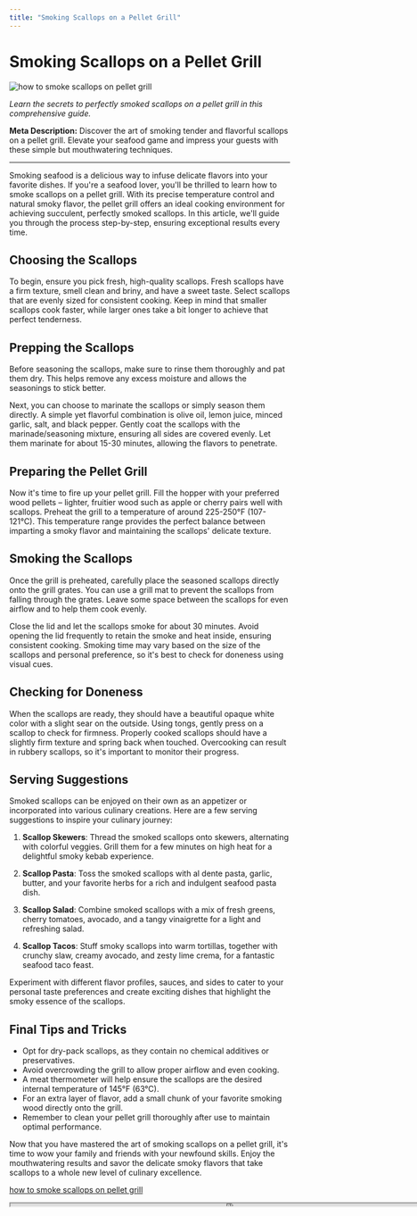 ```yaml
---
title: "Smoking Scallops on a Pellet Grill"
---
```

# **Smoking Scallops on a Pellet Grill**


![how to smoke scallops on pellet grill](https://images.unsplash.com/photo-1518735881707-1a53be861a5f?ixid=M3w0ODkxMTF8MHwxfHNlYXJjaHwxfHxob3clMjB0byUyMHNtb2tlJTIwc2NhbGxvcHMlMjBvbiUyMHBlbGxldCUyMGdyaWxsfGVufDB8fHx8MTY5Mjg2MDQ3Nnww&ixlib=rb-4.0.3&w=512&fit=max)

*Learn the secrets to perfectly smoked scallops on a pellet grill in this comprehensive guide.*

**Meta Description:** Discover the art of smoking tender and flavorful scallops on a pellet grill. Elevate your seafood game and impress your guests with these simple but mouthwatering techniques.

---

Smoking seafood is a delicious way to infuse delicate flavors into your favorite dishes. If you're a seafood lover, you'll be thrilled to learn how to smoke scallops on a pellet grill. With its precise temperature control and natural smoky flavor, the pellet grill offers an ideal cooking environment for achieving succulent, perfectly smoked scallops. In this article, we'll guide you through the process step-by-step, ensuring exceptional results every time.

## **Choosing the Scallops**

To begin, ensure you pick fresh, high-quality scallops. Fresh scallops have a firm texture, smell clean and briny, and have a sweet taste. Select scallops that are evenly sized for consistent cooking. Keep in mind that smaller scallops cook faster, while larger ones take a bit longer to achieve that perfect tenderness.

## **Prepping the Scallops**

Before seasoning the scallops, make sure to rinse them thoroughly and pat them dry. This helps remove any excess moisture and allows the seasonings to stick better. 

Next, you can choose to marinate the scallops or simply season them directly. A simple yet flavorful combination is olive oil, lemon juice, minced garlic, salt, and black pepper. Gently coat the scallops with the marinade/seasoning mixture, ensuring all sides are covered evenly. Let them marinate for about 15-30 minutes, allowing the flavors to penetrate.

## **Preparing the Pellet Grill**

Now it's time to fire up your pellet grill. Fill the hopper with your preferred wood pellets – lighter, fruitier wood such as apple or cherry pairs well with scallops. Preheat the grill to a temperature of around 225-250°F (107-121°C). This temperature range provides the perfect balance between imparting a smoky flavor and maintaining the scallops' delicate texture.

## **Smoking the Scallops**

Once the grill is preheated, carefully place the seasoned scallops directly onto the grill grates. You can use a grill mat to prevent the scallops from falling through the grates. Leave some space between the scallops for even airflow and to help them cook evenly.

Close the lid and let the scallops smoke for about 30 minutes. Avoid opening the lid frequently to retain the smoke and heat inside, ensuring consistent cooking. Smoking time may vary based on the size of the scallops and personal preference, so it's best to check for doneness using visual cues.

## **Checking for Doneness**

When the scallops are ready, they should have a beautiful opaque white color with a slight sear on the outside. Using tongs, gently press on a scallop to check for firmness. Properly cooked scallops should have a slightly firm texture and spring back when touched. Overcooking can result in rubbery scallops, so it's important to monitor their progress.

## **Serving Suggestions**

Smoked scallops can be enjoyed on their own as an appetizer or incorporated into various culinary creations. Here are a few serving suggestions to inspire your culinary journey:

1. **Scallop Skewers**: Thread the smoked scallops onto skewers, alternating with colorful veggies. Grill them for a few minutes on high heat for a delightful smoky kebab experience.

2. **Scallop Pasta**: Toss the smoked scallops with al dente pasta, garlic, butter, and your favorite herbs for a rich and indulgent seafood pasta dish.

3. **Scallop Salad**: Combine smoked scallops with a mix of fresh greens, cherry tomatoes, avocado, and a tangy vinaigrette for a light and refreshing salad.

4. **Scallop Tacos**: Stuff smoky scallops into warm tortillas, together with crunchy slaw, creamy avocado, and zesty lime crema, for a fantastic seafood taco feast.

Experiment with different flavor profiles, sauces, and sides to cater to your personal taste preferences and create exciting dishes that highlight the smoky essence of the scallops.

## **Final Tips and Tricks**

- Opt for dry-pack scallops, as they contain no chemical additives or preservatives.
- Avoid overcrowding the grill to allow proper airflow and even cooking.
- A meat thermometer will help ensure the scallops are the desired internal temperature of 145°F (63°C).
- For an extra layer of flavor, add a small chunk of your favorite smoking wood directly onto the grill.
- Remember to clean your pellet grill thoroughly after use to maintain optimal performance.

Now that you have mastered the art of smoking scallops on a pellet grill, it's time to wow your family and friends with your newfound skills. Enjoy the mouthwatering results and savor the delicate smoky flavors that take scallops to a whole new level of culinary excellence.

[how to smoke scallops on pellet grill](https://foxheightspubandgrill.com/post/how-to-smoke-scallops-on-pellet-grill)

<iframe src='https://foxheightspubandgrill.com/post/how-to-smoke-scallops-on-pellet-grill' width='800' height='5'></iframe>